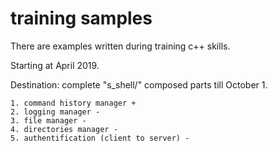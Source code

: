 # training samples

There are examples written during training c++ skills.

Starting at April 2019.

Destination: complete "s_shell/" composed parts till October 1.

    1. command history manager +
    2. logging manager - 
    3. file manager -
    4. directories manager -
    5. authentification (client to server) - 

